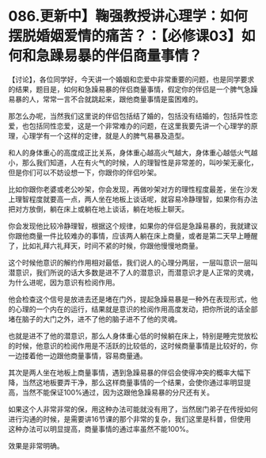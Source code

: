 # 086.更新中】鞠强教授讲心理学：如何摆脱婚姻爱情的痛苦？：【必修课03】如何和急躁易暴的伴侣商量事情？

【讨论】，各位同学好，今天讲一个婚姻和恋爱中非常重要的问题，也是同学要求的结果，题目是，如何和急躁易暴的伴侣商量事情，假定你的伴侣是一个脾气急躁易暴的人，常常一言不合就跳起来，跟他商量事情是蛮困难的。

那怎么办呢，当然我们这里说的伴侣包括结了婚的，包括没有结婚的，包括异性恋爱，也包括同性恋爱，这是一个非常难办的问题，在这里我要先讲一个心理学的原理，心理学有一个这样的定律，就是人的脾气易暴及造型。

和人的身体重心的高度成正比关系，身体重心越高火气越大，身体重心越低火气越小，那么我们知道，人在有火气的时候，人的理智性是非常差的，叫吵架无豪化，但是你们可以不妨设想一下，你跟你的伴侣吵架。

比如你跟你老婆或老公吵架，你会发现，再做吵架对方的理性程度最差，坐在沙发上理智程度就要高一点，两人坐在地板上谈话呢，就容易冷静理智，如果你有办法把对方放倒，躺在床上或躺在地上谈话，躺在地板上聊天。

你会发现他比较冷静理智，根据这个规律，如果你的伴侣是急躁易暴的，我就建议你跟他商量一件比较难办的事情，应该两人躺在床上商量，或者是第二天早上睡醒了，比如礼拜六礼拜天，时间不紧的时候，你跟他慢慢地商量。

这个时候他意识的解约作用相对最低，我们说人的心理分两层，一层叫意识一层叫潜意识，我们所说的话大多数是进不了人的潜意识，而潜意识才是人正常的灵魂，为什么进呢，因为意识有检阅作用。

他会检查这个信号是放进去还是堵在门外，提起急躁易暴是一种外在表现形式，他的心理的一个内在的运行，结果就是意识的检阅作用高度发动，把你所说的话全部堵在脑子的大门之外，进不了他的脑子进不了他的灵魂。

也就是进不了他的潜意识，那么人身体重心低的时候躺在床上，特别是睡完觉放松的时候，他意识的检阅作用是不活跃的比较低的，这时候商量事情是比较好的，你一边搂着他一边跟他商量事情，容易商量通。

其次是两人坐在地板上商量事情，遇到急躁易暴的伴侣会使得冲突的概率大幅下降，当然这地板要弄干净，那么这样商量事情的一个结果，会使你通过率明显提高，当然不能保证100%通过，因为这跟他急躁易暴的分尺还有关。

如果这个人非常非常的保，用这种办法可能就没有用了，当然居门弟子在传授如何进行沟通的时候，是需要讲16节课的那个非常的复杂，我们这里是科普，但使用这种办法可以明显提高，商量事情的通过率虽然不能100%。

效果是非常明确。